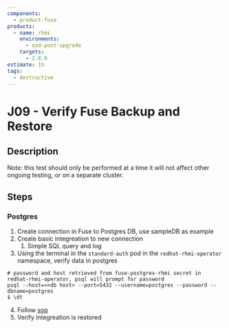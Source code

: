 ```yaml
---
components:
  - product-fuse
products:
  - name: rhmi
    environments:
      - osd-post-upgrade
    targets:
      - 2.8.0
estimate: 1h
tags:
  - destructive
---
```


# J09 - Verify Fuse Backup and Restore

## Description

Note: this test should only be performed at a time it will not affect other ongoing testing, or on a separate cluster.

## Steps

### Postgres

1. Create connection in Fuse to Postgres DB, use sampleDB as example
2. Create basic integreation to new connection
   1. Simple SQL query and log
3. Using the terminal in the `standard-auth` pod in the `redhat-rhmi-operator` namespace, verify data in postgres

```
# password and host retrieved from fuse-postgres-rhmi secret in redhat-rhmi-operator, psql will prompt for password
psql --host=<<db host> --port=5432 --username=postgres --password --dbname=postgres
$ \dt
```

4. Follow [sop](https://github.com/RHCloudServices/integreatly-help/blob/master/sops/2.x/backup_restore/fuse_online_backup_and_restore.md#fuse-online-backup-and-restoration)
5. Verify integreation is restored
